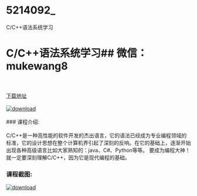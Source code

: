 # 5214092_
C/C++语法系统学习
# C/C++语法系统学习## 微信：mukewang8
<br/></br>[下载地址](http://www.36tz.cn/article/5214092 "下载地址")
<br/></br>[![download](http://36tz.cn/muke_img/2020_06_1-112-300x174.png "下载地址")](http://www.36tz.cn/article/5214092 "下载地址")
<br/></br>### 课程介绍:<br/></br>C/C++是一种高性能的软件开发的杰出语言，它的语法已经成为专业编程领域的标准，它的设计思想在整个计算机界引起了深刻的反响。在它的基础上，逐渐开始出现各种高级语言比如大家熟知的：java、C#、Python等等。
要成为编程大神！就一定要深刻理解C/C++，因为它是现代编程的基础。

### 课程截图:
[![download](http://36tz.cn/muke_img/2020_06_2-125.png "下载地址")](http://www.36tz.cn/article/5214092 "下载地址")
